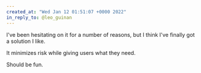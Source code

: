 ```yaml
---
created_at: "Wed Jan 12 01:51:07 +0000 2022"
in_reply_to: @leo_guinan
---
```


I've been hesitating on it for a number of reasons, but I think I've finally got a solution I like. 

It minimizes risk while giving users what they need.

Should be fun.